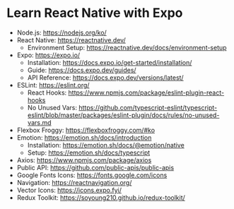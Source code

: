 # Learn React Native with Expo

- Node.js: https://nodejs.org/ko/
- React Native: https://reactnative.dev/
  - Environment Setup: https://reactnative.dev/docs/environment-setup
- Expo: https://expo.io/
  - Installation: https://docs.expo.io/get-started/installation/
  - Guide: https://docs.expo.dev/guides/
  - API Reference: https://docs.expo.dev/versions/latest/
- ESLint: https://eslint.org/
  - React Hooks: https://www.npmjs.com/package/eslint-plugin-react-hooks
  - No Unused Vars: https://github.com/typescript-eslint/typescript-eslint/blob/master/packages/eslint-plugin/docs/rules/no-unused-vars.md
- Flexbox Froggy: https://flexboxfroggy.com/#ko
- Emotion: https://emotion.sh/docs/introduction
  - Installation: https://emotion.sh/docs/@emotion/native
  - Setup: https://emotion.sh/docs/typescript
- Axios: https://www.npmjs.com/package/axios
- Public API: https://github.com/public-apis/public-apis
- Google Fonts Icons: https://fonts.google.com/icons
- Navigation: https://reactnavigation.org/
- Vector Icons: https://icons.expo.fyi/
- Redux Toolkit: https://soyoung210.github.io/redux-toolkit/
